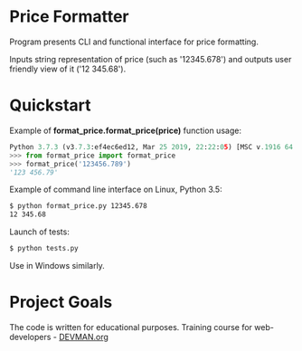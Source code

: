 # Price Formatter

Program presents CLI and functional interface for price formatting.

Inputs string representation of price (such as '12345.678') and outputs user friendly view of it ('12 345.68').

# Quickstart

Example of **format_price.format_price(price)** function usage:

```python
Python 3.7.3 (v3.7.3:ef4ec6ed12, Mar 25 2019, 22:22:05) [MSC v.1916 64 bit (AMD64)] on win32
>>> from format_price import format_price
>>> format_price('123456.789')
'123 456.79'
```

Example of command line interface on Linux, Python 3.5:

```bash
$ python format_price.py 12345.678
12 345.68
```

Launch of tests:

```bash
$ python tests.py
```

Use in Windows similarly.

# Project Goals

The code is written for educational purposes. Training course for web-developers - [DEVMAN.org](https://devman.org)
